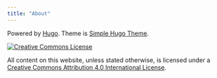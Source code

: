 ```yaml
---
title: "About"
---
```


Powered by [Hugo](https://gohugo.io).
Theme is [Simple Hugo Theme](https://github.com/Xzya/simple-hugo-theme).

[![Creative Commons License][license-img]][license]

All content on this website, unless stated otherwise, is licensed under a
[Creative Commons Attribution 4.0 International License][license].


[license]: https://creativecommons.org/licenses/by/4.0/

[license-img]: https://i.creativecommons.org/l/by/4.0/88x31.png
